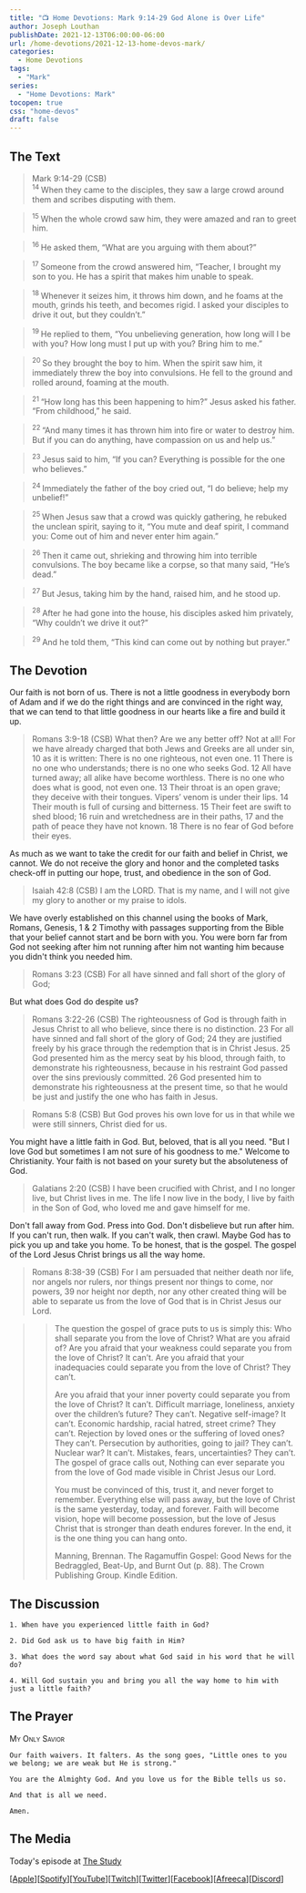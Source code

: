 ```yaml
---
title: "📺 Home Devotions: Mark 9:14-29 God Alone is Over Life"
author: Joseph Louthan
publishDate: 2021-12-13T06:00:00-06:00
url: /home-devotions/2021-12-13-home-devos-mark/
categories:
  - Home Devotions
tags:
  - "Mark"
series:
  - "Home Devotions: Mark"
tocopen: true
css: "home-devos"
draft: false
---
```

## The Text

>Mark 9:14-29 (CSB)  
><sup> 14 </sup> When they came to the disciples, they saw a large crowd around them and scribes disputing with them. 

><sup> 15 </sup> When the whole crowd saw him, they were amazed and ran to greet him. 

><sup> 16 </sup> He asked them, “What are you arguing with them about?” 

><sup> 17 </sup> Someone from the crowd answered him, “Teacher, I brought my son to you. He has a spirit that makes him unable to speak. 

><sup> 18 </sup> Whenever it seizes him, it throws him down, and he foams at the mouth, grinds his teeth, and becomes rigid. I asked your disciples to drive it out, but they couldn’t.” 

><sup> 19 </sup> He replied to them, “You unbelieving generation, how long will I be with you? How long must I put up with you? Bring him to me.” 

><sup> 20 </sup> So they brought the boy to him. When the spirit saw him, it immediately threw the boy into convulsions. He fell to the ground and rolled around, foaming at the mouth. 

><sup> 21 </sup> “How long has this been happening to him?” Jesus asked his father. “From childhood,” he said. 

><sup> 22 </sup> “And many times it has thrown him into fire or water to destroy him. But if you can do anything, have compassion on us and help us.” 

><sup> 23 </sup> Jesus said to him, “If you can? Everything is possible for the one who believes.” 

><sup> 24 </sup> Immediately the father of the boy cried out, “I do believe; help my unbelief!” 

><sup> 25 </sup> When Jesus saw that a crowd was quickly gathering, he rebuked the unclean spirit, saying to it, “You mute and deaf spirit, I command you: Come out of him and never enter him again.” 

><sup> 26 </sup> Then it came out, shrieking and throwing him into terrible convulsions. The boy became like a corpse, so that many said, “He’s dead.” 

><sup> 27 </sup> But Jesus, taking him by the hand, raised him, and he stood up. 

><sup> 28 </sup> After he had gone into the house, his disciples asked him privately, “Why couldn’t we drive it out?” 

><sup> 29 </sup> And he told them, “This kind can come out by nothing but prayer.” 

## The Devotion

Our faith is not born of us. There is not a little goodness in everybody born of Adam and if we do the right things and are convinced in the right way, that we can tend to that little goodness in our hearts like a fire and build it up.

>Romans 3:9-18 (CSB) What then? Are we any better off? Not at all! For we have already charged that both Jews and Greeks are all under sin, 10 as it is written:
There is no one righteous, not even one.
11 There is no one who understands;
there is no one who seeks God.
12 All have turned away;
all alike have become worthless.
There is no one who does what is good,
not even one.
13 Their throat is an open grave;
they deceive with their tongues.
Vipers’ venom is under their lips.
14 Their mouth is full of cursing and bitterness.
15 Their feet are swift to shed blood;
16 ruin and wretchedness are in their paths,
17 and the path of peace they have not known.
18 There is no fear of God before their eyes.

As much as we want to take the credit for our faith and belief in Christ, we cannot. We do not receive the glory and honor and the completed tasks check-off in putting our hope, trust, and obedience in the son of God.

>Isaiah 42:8 (CSB) I am the LORD. That is my name,
and I will not give my glory to another
or my praise to idols.

We have overly established on this channel using the books of Mark, Romans, Genesis, 1 & 2 Timothy with passages supporting from the Bible that your belief cannot start and be born with you. You were born far from God not seeking after him not running after him not wanting him because you didn't think you needed him.

>Romans 3:23 (CSB) For all have sinned and fall short of the glory of God;

But what does God do despite us?

>Romans 3:22-26 (CSB) The righteousness of God is through faith in Jesus Christ to all who believe, since there is no distinction. 23 For all have sinned and fall short of the glory of God; 24 they are justified freely by his grace through the redemption that is in Christ Jesus. 25 God presented him as the mercy seat by his blood, through faith, to demonstrate his righteousness, because in his restraint God passed over the sins previously committed. 26 God presented him to demonstrate his righteousness at the present time, so that he would be just and justify the one who has faith in Jesus.

>Romans 5:8 (CSB) But God proves his own love for us in that while we were still sinners, Christ died for us.

You might have a little faith in God. But, beloved, that is all you need. "But I love God but sometimes I am not sure of his goodness to me." Welcome to Christianity. Your faith is not based on your surety but the absoluteness of God.

>Galatians 2:20 (CSB) I have been crucified with Christ, and I no longer live, but Christ lives in me. The life I now live in the body, I live by faith in the Son of God, who loved me and gave himself for me.

Don't fall away from God. Press into God. Don't disbelieve but run after him. If you can't run, then walk. If you can't walk, then crawl. Maybe God has to pick you up and take you home. To be honest, that is the gospel. The gospel of the Lord Jesus Christ brings us all the way home.

>Romans 8:38-39 (CSB) For I am persuaded that neither death nor life, nor angels nor rulers, nor things present nor things to come, nor powers, 39 nor height nor depth, nor any other created thing will be able to separate us from the love of God that is in Christ Jesus our Lord.

>>The question the gospel of grace puts to us is simply this: Who shall separate you from the love of Christ? What are you afraid of? Are you afraid that your weakness could separate you from the love of Christ? It can’t. Are you afraid that your inadequacies could separate you from the love of Christ? They can’t.
>>
>>Are you afraid that your inner poverty could separate you from the love of Christ? It can’t. Difficult marriage, loneliness, anxiety over the children’s future? They can’t. Negative self-image? It can’t. Economic hardship, racial hatred, street crime? They can’t. Rejection by loved ones or the suffering of loved ones? They can’t. Persecution by authorities, going to jail? They can’t. Nuclear war? It can’t. Mistakes, fears, uncertainties? They can’t. The gospel of grace calls out, Nothing can ever separate you from the love of God made visible in Christ Jesus our Lord.
>>
>>You must be convinced of this, trust it, and never forget to remember. Everything else will pass away, but the love of Christ is the same yesterday, today, and forever. Faith will become vision, hope will become possession, but the love of Jesus Christ that is stronger than death endures forever. In the end, it is the one thing you can hang onto.
>>
>>Manning, Brennan. The Ragamuffin Gospel: Good News for the Bedraggled, Beat-Up, and Burnt Out (p. 88). The Crown Publishing Group. Kindle Edition. 

## The Discussion

```text
1. When have you experienced little faith in God?
```

```text
2. Did God ask us to have big faith in Him?
```

```text
3. What does the word say about what God said in his word that he will do?
```

```text
4. Will God sustain you and bring you all the way home to him with just a little faith?
```

## The Prayer

<div style='font-variant: small-caps;'>
My Only Savior
</div>

```text
Our faith waivers. It falters. As the song goes, "Little ones to you we belong; we are weak but He is strong."

You are the Almighty God. And you love us for the Bible tells us so.

And that is all we need.

Amen.
```

## The Media

Today's episode at [The Study](http://study.theologic.us/podcast/home-devotions-mark-914-29-god-alone-over-faith)

\[[Apple](https://podcasts.apple.com/us/podcast/the-study/id1557102127)\]\[[Spotify](https://open.spotify.com/show/0Xs5qsNvWePyRqcmtOTPkR)\]\[[YouTube](http://youtube.theologic.us)\]\[[Twitch](http://twitch.theologic.us)\]\[[Twitter](https://twitter.com/theologic_us)\]\[[Facebook](https://www.facebook.com/groups/462231051477464)\]\[[Afreeca](https://bj.afreecatv.com/theologicus)\]\[[Discord](http://discord.theologic.us)\]
